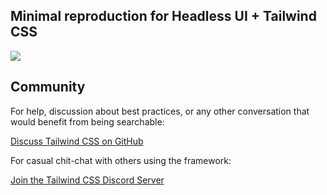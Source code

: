 ## Minimal reproduction for Headless UI + Tailwind CSS

[![](https://img.shields.io/badge/Codesandbox-000000?style=for-the-badge&logo=CodeSandbox&logoColor=white)]([https://codesandbox.io/s/github/tailwindlabs/reproduction-headlessui-react](https://codesandbox.io/p/github/notfelineit/bug-reproduction/main?import=true))

## Community

For help, discussion about best practices, or any other conversation that would benefit from being searchable:

[Discuss Tailwind CSS on GitHub](https://github.com/tailwindcss/tailwindcss/discussions)

For casual chit-chat with others using the framework:

[Join the Tailwind CSS Discord Server](https://discord.gg/7NF8GNe)
